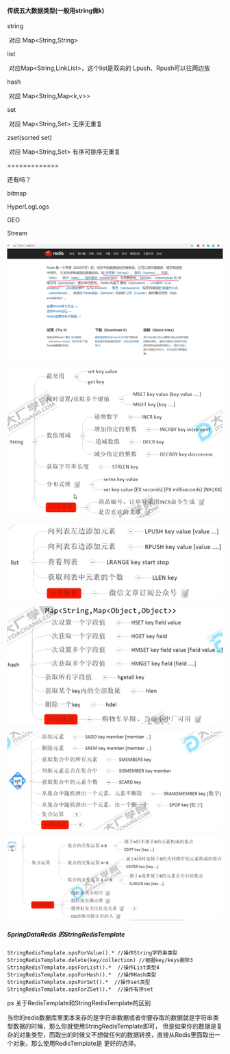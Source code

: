 #### **传统五大数据类型(一般用string做k)**

string 

​	对应 Map<String,String>

list

​	对应Map<String,LinkList>，这个list是双向的 Lpush、Rpush可以往两边放

hash

​	对应 Map<String,Map<k,v>>

set

​	对应 Map<String,Set> 无序无重复

zset(sorted set)

​	对应 Map<String,Set> 有序可排序无重复

=============

还有吗？

bitmap

HyperLogLogs

GEO

Stream

![image-20201219230324718](../cacheimg/image-20201219230324718.png)

![image-20201220114412595](../cacheimg/image-20201220114412595.png)

![image-20201220115023622](../cacheimg/image-20201220115023622.png)

![image-20201220114436471](../cacheimg/image-20201220114436471.png)

![image-20201220115553794](../cacheimg/image-20201220115553794.png)

![image-20201220120206290](../cacheimg/image-20201220120206290.png)

##### SpringDataRedis 的StringRedisTemplate

```
StringRedisTemplate.opsForValue().* //操作String字符串类型
StringRedisTemplate.delete(key/collection) //根据key/keys删除3 StringRedisTemplate.opsForList().*  //操作List类型4 StringRedisTemplate.opsForHash().*  //操作Hash类型
StringRedisTemplate.opsForSet().*  //操作set类型
StringRedisTemplate.opsForZSet().*  //操作有序set
```

ps 关于RedisTemplate和StringRedisTemplate的区别

​		当你的redis数据库里面本来存的是字符串数据或者你要存取的数据就是字符串类型数据的时候，那么你就使用StringRedisTemplate即可， 但是如果你的数据是复杂的对象类型，而取出的时候又不想做任何的数据转换，直接从Redis里面取出一个对象，那么使用RedisTemplate是 更好的选择。
